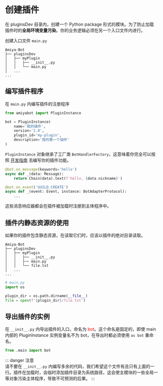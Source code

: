 # 创建插件

在 pluginsDev 目录内，创建一个 Python package 形式的模块。为了防止加载插件时的**全局环境变量污染**。你的业务逻辑必须在另一个入口文件内进行。

创建入口文件 `main.py`

```text {3,4,5}
Amiya-Bot
├── pluginsDev
│   ├── myPlugin
│   │   ├── __init__.py
│   │   └── main.py
│   ...
...
```

## 编写插件程序

在 `main.py` 内编写插件的注册程序

```python
from amiyabot import PluginInstance

bot = PluginInstance(
    name='我的插件',
    version='1.0',
    plugin_id='my-plugin',
    description='我的第一个插件'
)
```

`PluginInstance` 对象继承了工厂类 `BotHandlerFactory`，这意味着你完全可以按照 [开发指南](/develop/basic/messageHandler)
去编写你的插件功能。

```python
@bot.on_message(keywords='hello')
async def _(data: Message):
    return Chain(data).text(f'hello, {data.nickname}')

@bot.on_event('GUILD_CREATE')
async def _(event: Event, instance: BotAdapterProtocol):
    ...
```

这些消息响应器都会在插件被加载时注册到主体程序中。

## 插件内静态资源的使用

如果你的插件包含静态资源，在读取它们时，应该以插件的绝对目录读取。

```text {6}
Amiya-Bot
├── pluginsDev
│   ├── myPlugin
│   │   ├── __init__.py
│   │   ├── main.py
│   │   └── file.txt
│   ...
...
```

```python
# main.py
import os

plugin_dir = os.path.dirname(__file__)
file = open(f'{plugin_dir}/file.txt')
```

## 导出插件的实例

在 `__init__.py` 内导出插件的入口，命名为 <span style="color: red">bot</span>。这个命名是固定的，即使 main 内部的
PluginInstance 实例变量名不为 bot，在导出时都必须使用 `as bot` 重命名。

```python
from .main import bot
```

::: danger 注意<br>
请不要在 `__init__.py`
内编写多余的代码，我们希望这个文件有且只有上面的一行。插件在加载时，会临时添加插件目录为系统路径，这会使主模块的一些全局一等对象污染主体程序，导致不可预测的后果。
:::

